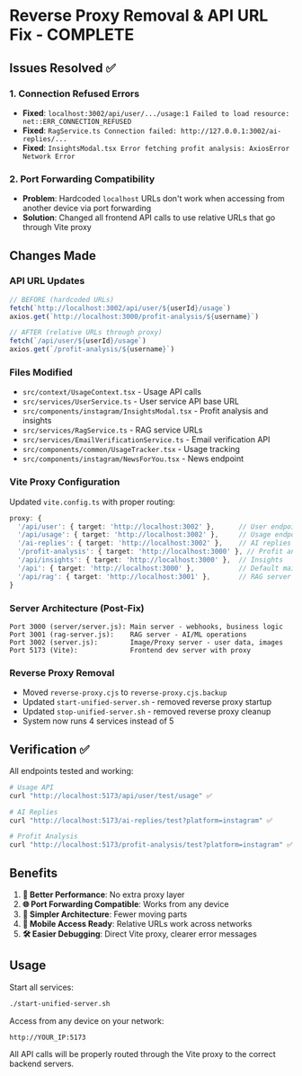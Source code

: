 # Reverse Proxy Removal & API URL Fix - COMPLETE

## Issues Resolved ✅

### 1. Connection Refused Errors
- **Fixed**: `localhost:3002/api/user/.../usage:1 Failed to load resource: net::ERR_CONNECTION_REFUSED`
- **Fixed**: `RagService.ts Connection failed: http://127.0.0.1:3002/ai-replies/...`
- **Fixed**: `InsightsModal.tsx Error fetching profit analysis: AxiosError Network Error`

### 2. Port Forwarding Compatibility
- **Problem**: Hardcoded `localhost` URLs don't work when accessing from another device via port forwarding
- **Solution**: Changed all frontend API calls to use relative URLs that go through Vite proxy

## Changes Made

### API URL Updates
```javascript
// BEFORE (hardcoded URLs)
fetch(`http://localhost:3002/api/user/${userId}/usage`)
axios.get(`http://localhost:3000/profit-analysis/${username}`)

// AFTER (relative URLs through proxy)
fetch(`/api/user/${userId}/usage`)
axios.get(`/profit-analysis/${username}`)
```

### Files Modified
- `src/context/UsageContext.tsx` - Usage API calls
- `src/services/UserService.ts` - User service API base URL  
- `src/components/instagram/InsightsModal.tsx` - Profit analysis and insights
- `src/services/RagService.ts` - RAG service URLs
- `src/services/EmailVerificationService.ts` - Email verification API
- `src/components/common/UsageTracker.tsx` - Usage tracking
- `src/components/instagram/NewsForYou.tsx` - News endpoint

### Vite Proxy Configuration
Updated `vite.config.ts` with proper routing:
```typescript
proxy: {
  '/api/user': { target: 'http://localhost:3002' },      // User endpoints
  '/api/usage': { target: 'http://localhost:3002' },     // Usage endpoints  
  '/ai-replies': { target: 'http://localhost:3002' },    // AI replies
  '/profit-analysis': { target: 'http://localhost:3000' }, // Profit analysis
  '/api/insights': { target: 'http://localhost:3000' },  // Insights
  '/api': { target: 'http://localhost:3000' },           // Default main server
  '/api/rag': { target: 'http://localhost:3001' },       // RAG server
}
```

### Server Architecture (Post-Fix)
```
Port 3000 (server/server.js): Main server - webhooks, business logic
Port 3001 (rag-server.js):    RAG server - AI/ML operations  
Port 3002 (server.js):        Image/Proxy server - user data, images
Port 5173 (Vite):             Frontend dev server with proxy
```

### Reverse Proxy Removal
- Moved `reverse-proxy.cjs` to `reverse-proxy.cjs.backup`
- Updated `start-unified-server.sh` - removed reverse proxy startup
- Updated `stop-unified-server.sh` - removed reverse proxy cleanup
- System now runs 4 services instead of 5

## Verification ✅

All endpoints tested and working:
```bash
# Usage API
curl "http://localhost:5173/api/user/test/usage" ✅

# AI Replies  
curl "http://localhost:5173/ai-replies/test?platform=instagram" ✅

# Profit Analysis
curl "http://localhost:5173/profit-analysis/test?platform=instagram" ✅
```

## Benefits

1. **🚀 Better Performance**: No extra proxy layer
2. **🌐 Port Forwarding Compatible**: Works from any device
3. **🔧 Simpler Architecture**: Fewer moving parts
4. **📱 Mobile Access Ready**: Relative URLs work across networks
5. **🛠️ Easier Debugging**: Direct Vite proxy, clearer error messages

## Usage

Start all services:
```bash
./start-unified-server.sh
```

Access from any device on your network:
```
http://YOUR_IP:5173
```

All API calls will be properly routed through the Vite proxy to the correct backend servers. 